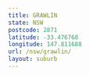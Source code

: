 ```yaml
---
title: GRAWLIN
state: NSW
postcode: 2871
latitude: -33.476768
longitude: 147.811688
url: /nsw/grawlin/
layout: suburb
---
```

